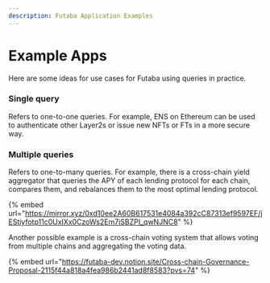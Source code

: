 ```yaml
---
description: Futaba Application Examples
---
```


# Example Apps

Here are some ideas for use cases for Futaba using queries in practice.

### Single query

Refers to one-to-one queries. For example, ENS on Ethereum can be used to authenticate other Layer2s or issue new NFTs or FTs in a more secure way.

### Multiple queries

Refers to one-to-many queries. For example, there is a cross-chain yield aggregator that queries the APY of each lending protocol for each chain, compares them, and rebalances them to the most optimal lending protocol.

{% embed url="https://mirror.xyz/0xd10ee2A60B617531e4084a392cC87313ef9597EF/jEStiyfotp11c0UxIXx0CzoWs2Em7iSBZPI_qwNJNC8" %}

Another possible example is a cross-chain voting system that allows voting from multiple chains and aggregating the voting data.

{% embed url="https://futaba-dev.notion.site/Cross-chain-Governance-Proposal-2115f44a818a4fea986b2441ad8f8583?pvs=74" %}
